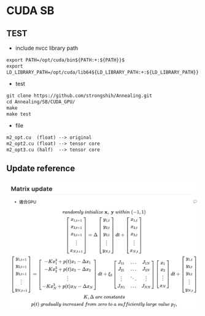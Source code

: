# CUDA SB

## TEST

- include nvcc library path

```
export PATH=/opt/cuda/bin${PATH:+:${PATH}}$
export LD_LIBRARY_PATH=/opt/cuda/lib64${LD_LIBRARY_PATH:+:${LD_LIBRARY_PATH}}
```

- test

```
git clone https://github.com/strongshih/Annealing.git
cd Annealing/SB/CUDA_GPU/
make
make test
```

- file

```
m2_opt.cu  (float) --> original
m2_opt2.cu (float) --> tensor core
m2_opt3.cu (half)  --> tensor core
```

## Update reference

![](./stats/update.png)
